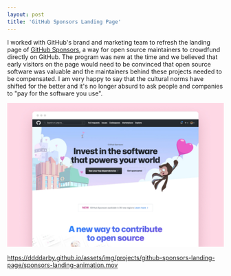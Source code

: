 ```yaml
---
layout: post
title: 'GitHub Sponsors Landing Page'
---
```

I worked with GitHub's brand and marketing team to refresh the landing page of [GitHub Sponsors](https://github.com/sponsors/), a way for open source maintainers to crowdfund directly on GitHub. The program was new at the time and we believed that early visitors on the page would need to be convinced that open source software was valuable and the maintainers behind these projects needed to be compensated. I am very happy to say that the cultural norms have shifted for the better and it's no longer absurd to ask people and companies to "pay for the software you use".

<img src="/assets/img/projects/github-sponsors-landing-page/thumbnail.jpg" alt="product photo" class="image">

https://ddddarby.github.io/assets/img/projects/github-sponsors-landing-page/sponsors-landing-animation.mov

